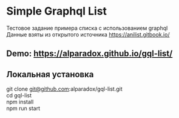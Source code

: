 # Simple Graphql List

Тестовое задание примера списка с использованием graphql  
Данные взяты из открытого источника https://anilist.gitbook.io/

## Demo: https://alparadox.github.io/gql-list/

## Локальная установка

git clone git@github.com:alparadox/gql-list.git  
cd gql-list  
npm install  
npm run start
